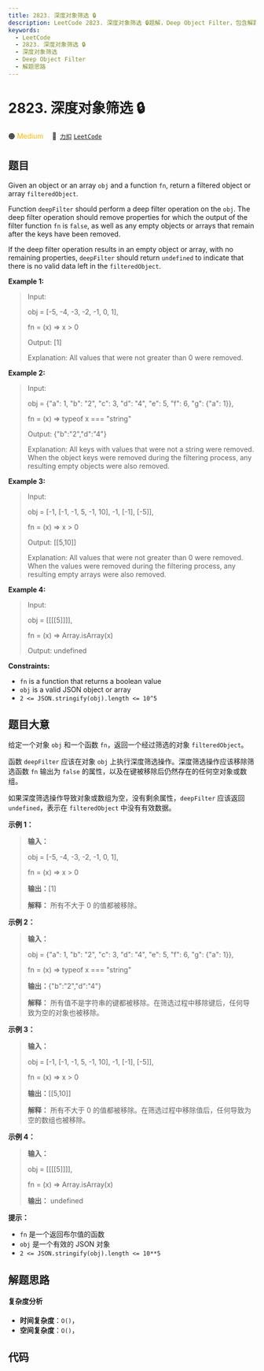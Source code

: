 ```yaml
---
title: 2823. 深度对象筛选 🔒
description: LeetCode 2823. 深度对象筛选 🔒题解，Deep Object Filter，包含解题思路、复杂度分析以及完整的 JavaScript 代码实现。
keywords:
  - LeetCode
  - 2823. 深度对象筛选 🔒
  - 深度对象筛选
  - Deep Object Filter
  - 解题思路
---
```


# 2823. 深度对象筛选 🔒

🟠 <font color=#ffb800>Medium</font>&emsp; 🔗&ensp;[`力扣`](https://leetcode.cn/problems/deep-object-filter) [`LeetCode`](https://leetcode.com/problems/deep-object-filter)

## 题目

Given an object or an array `obj` and a function `fn`, return a filtered
object or array `filteredObject`.

Function `deepFilter` should perform a deep filter operation on the `obj`. The
deep filter operation should remove properties for which the output of the
filter function `fn` is `false`, as well as any empty objects or arrays that
remain after the keys have been removed.

If the deep filter operation results in an empty object or array, with no
remaining properties, `deepFilter` should return `undefined` to indicate that
there is no valid data left in the `filteredObject`.



**Example 1:**

> Input: 
> 
> obj = [-5, -4, -3, -2, -1, 0, 1], 
> 
> fn = (x) => x > 0
> 
> Output: [1]
> 
> Explanation: All values that were not greater than 0 were removed.

**Example 2:**

> Input: 
> 
> obj = {"a": 1, "b": "2", "c": 3, "d": "4", "e": 5, "f": 6, "g": {"a": 1}}, 
> 
> fn = (x) => typeof x === "string"
> 
> Output: {"b":"2","d":"4"}
> 
> Explanation: All keys with values that were not a string were removed. When the object keys were removed during the filtering process, any resulting empty objects were also removed.

**Example 3:**

> Input: 
> 
> obj = [-1, [-1, -1, 5, -1, 10], -1, [-1], [-5]], 
> 
> fn = (x) => x > 0
> 
> Output: [[5,10]]
> 
> Explanation: All values that were not greater than 0 were removed. When the values were removed during the filtering process, any resulting empty arrays were also removed.

**Example 4:**

> Input: 
> 
> obj = [[[[5]]]], 
> 
> fn = (x) => Array.isArray(x)
> 
> Output: undefined

**Constraints:**

  * `fn` is a function that returns a boolean value
  * `obj` is a valid JSON object or array
  * `2 <= JSON.stringify(obj).length <= 10^5`


## 题目大意

给定一个对象 `obj` 和一个函数 `fn`，返回一个经过筛选的对象 `filteredObject`。

函数 `deepFilter` 应该在对象 `obj` 上执行深度筛选操作。深度筛选操作应该移除筛选函数 `fn` 输出为 `false`
的属性，以及在键被移除后仍然存在的任何空对象或数组。

如果深度筛选操作导致对象或数组为空，没有剩余属性，`deepFilter` 应该返回 `undefined`，表示在 `filteredObject`
中没有有效数据。



**示例 1：**

> 
> 
> 
> 
> 
> **输入：**
> 
> obj = [-5, -4, -3, -2, -1, 0, 1], 
> 
> fn = (x) => x > 0
> 
> **输出：**[1]
> 
> **解释：** 所有不大于 0 的值都被移除。
> 
> 

**示例 2：**

> 
> 
> 
> 
> 
> **输入：**
> 
> obj = {"a": 1, "b": "2", "c": 3, "d": "4", "e": 5, "f": 6, "g": {"a": 1}}, 
> 
> fn = (x) => typeof x === "string"
> 
> **输出：**{"b":"2","d":"4"}
> 
> **解释：** 所有值不是字符串的键都被移除。在筛选过程中移除键后，任何导致为空的对象也被移除。

**示例 3：**

> 
> 
> 
> 
> 
> **输入：**
> 
> obj = [-1, [-1, -1, 5, -1, 10], -1, [-1], [-5]], 
> 
> fn = (x) => x > 0
> 
> **输出：**[[5,10]]
> 
> **解释：** 所有不大于 0 的值都被移除。在筛选过程中移除值后，任何导致为空的数组也被移除。

**示例 4：**

> 
> 
> 
> 
> 
> **输入：**
> 
> obj = [[[[5]]]], 
> 
> fn = (x) => Array.isArray(x)
> 
> **输出：** undefined
> 
> 



**提示：**

  * `fn` 是一个返回布尔值的函数
  * `obj` 是一个有效的 JSON 对象
  * `2 <= JSON.stringify(obj).length <= 10**5`


## 解题思路

#### 复杂度分析

- **时间复杂度**：`O()`，
- **空间复杂度**：`O()`，

## 代码

```javascript

```
